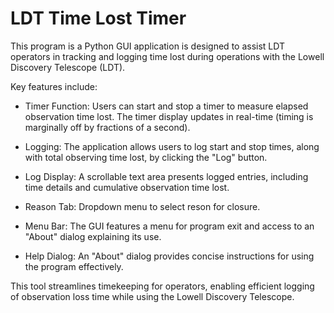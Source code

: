 # LDT Time Lost Timer
This program is a Python GUI application is designed to assist LDT operators in tracking and logging time lost during operations with the Lowell Discovery Telescope (LDT).

Key features include:

* Timer Function: Users can start and stop a timer to measure elapsed observation time lost. The timer display updates in real-time (timing is marginally off by fractions of a second).
  
* Logging: The application allows users to log start and stop times, along with total observing time lost, by clicking the "Log" button.

* Log Display: A scrollable text area presents logged entries, including time details and cumulative observation time lost.

* Reason Tab: Dropdown menu to select reson for closure.

* Menu Bar: The GUI features a menu for program exit and access to an "About" dialog explaining its use.

* Help Dialog: An "About" dialog provides concise instructions for using the program effectively.

This tool streamlines timekeeping for operators, enabling efficient logging of observation loss time while using the Lowell Discovery Telescope.
